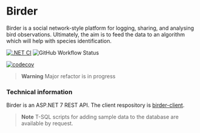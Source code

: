 # Birder
Birder is a social network-style platform for logging, sharing, and analysing bird observations. Ultimately, the aim is to feed the data to an algorithm which will help with species identification. 

[![.NET CI](https://github.com/WinthorpeCross/birder-server/actions/workflows/dotnet.yml/badge.svg)](https://github.com/WinthorpeCross/birder-server/actions/workflows/dotnet.yml)
![GitHub Workflow Status](https://img.shields.io/github/actions/workflow/status/WinthorpeCross/birder-server/dotnet.yml)

[![codecov](https://codecov.io/gh/WinthorpeCross/birder-server/branch/master/graph/badge.svg?token=OCD78ZYJ6Y)](https://codecov.io/gh/WinthorpeCross/birder-server)


> **Warning**
> Major refactor is in progress

### Technical information

Birder is an ASP.NET 7 REST API.
The client respository is [birder-client](https://github.com/WinthorpeCross/birder-server).

> **Note**
> T-SQL scripts for adding sample data to the database are available by request.
